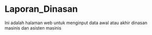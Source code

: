 # Laporan_Dinasan
Ini adalah halaman web untuk menginput data awal atau akhir dinasan masinis dan asisten masinis
